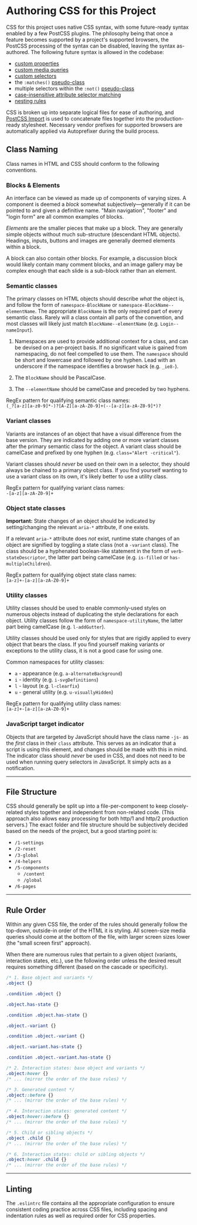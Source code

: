 # Authoring CSS for this Project

CSS for this project uses native CSS syntax, with some future-ready syntax enabled by a few PostCSS plugins. The philosophy being that once a feature becomes supported by a project's supported browsers, the PostCSS processing of the syntax can be disabled, leaving the syntax as-authored. The following future syntax is allowed in the codebase:

- [custom properties](https://preset-env.cssdb.org/features#custom-properties)
- [custom media queries](https://preset-env.cssdb.org/features#custom-media-queries)
- [custom selectors](https://preset-env.cssdb.org/features#custom-selectors)
- the `:matches()` [pseudo-class](https://preset-env.cssdb.org/features#matches-pseudo-class)
- multiple selectors within the `:not()` [pseudo-class](https://preset-env.cssdb.org/features#not-pseudo-class)
- [case-insensitive attribute selector matching](https://preset-env.cssdb.org/features#case-insensitive-attributes)
- [nesting rules](https://preset-env.cssdb.org/features#nesting-rules)

CSS is broken up into separate logical files for ease of authoring, and [PostCSS Import](https://github.com/postcss/postcss-import) is used to concatenate files together into the production-ready stylesheet. Necessary vendor prefixes for supported browsers are automatically applied via Autoprefixer during the build process.



## Class Naming

Class names in HTML and CSS should conform to the following conventions.


### Blocks & Elements

An interface can be viewed as made up of components of varying sizes. A component is deemed a _block_ somewhat subjectively—generally if it can be pointed to and given a definitive name. "Main navigation", "footer" and "login form" are all common examples of blocks.

_Elements_ are the smaller pieces that make up a block. They are generally simple objects without much sub-structure (descendant HTML objects). Headings, inputs, buttons and images are generally deemed elements within a block.

A block can also contain other blocks. For example, a discussion block would likely contain many comment blocks, and an image gallery may be complex enough that each slide is a sub-block rather than an element.


### Semantic classes

The primary classes on HTML objects should describe _what_ the object is, and follow the form of `namespace-BlockName` or `namespace-BlockName--elementName`. The appropriate `BlockName` is the only required part of every semantic class. Rarely will a class contain all parts of the convention, and most classes will likely just match `BlockName--elementName` (e.g. `Login--nameInput`).

1. Namespaces are used to provide additional context for a class, and can be devised on a per-project basis. If no significant value is gained from namespacing, do not feel compelled to use them. The `namespace` should be short and lowercase and followed by one hyphen. Lead with an underscore if the namespace identifies a browser hack (e.g. `_ie8-`).

1. The `BlockName` should be PascalCase.

1. The `--elementName` should be camelCase and preceded by two hyphens.

RegEx pattern for qualifying semantic class names:  
`(_?[a-z][a-z0-9]*-)?[A-Z][a-zA-Z0-9]+(--[a-z][a-zA-Z0-9]*)?`


### Variant classes

Variants are instances of an object that have a visual difference from the base version. They are indicated by adding one or more variant classes after the primary semantic class for the object. A variant class should be camelCase and prefixed by one hyphen (e.g. `class="Alert -critical"`).

Variant classes should _never_ be used on their own in a selector, they should always be chained to a primary object class. If you find yourself wanting to use a variant class on its own, it's likely better to use a utility class.

RegEx pattern for qualifying variant class names:  
`-[a-z][a-zA-Z0-9]+`


### Object state classes

**Important:** State changes of an object should be indicated by setting/changing the relevant `aria-*` attribute, if one exists.

If a relevant `aria-*` attribute does _not_ exist, runtime state changes of an object are signified by toggling a state class (not a `-variant` class). The class should be a hyphenated boolean-like statement in the form of `verb-stateDescriptor`, the latter part being camelCase (e.g. `is-filled` or `has-multipleChildren`).

RegEx pattern for qualifying object state class names:  
`[a-z]+-[a-z][a-zA-Z0-9]+`


### Utility classes

Utility classes should be used to enable commonly-used styles on numerous objects instead of duplicating the style declarations for each object. Utility classes follow the form of `namespace-utilityName`, the latter part being camelCase (e.g. `l-addGutter`).

Utility classes should be used only for styles that are rigidly applied to every object that bears the class. If you find yourself making variants or exceptions to the utility class, it is not a good case for using one.

Common namespaces for utility classes:
- `a` - appearance (e.g. `a-alternateBackground`)
- `i` - identity (e.g. `i-svgDefinitions`)
- `l` - layout (e.g. `l-clearfix`)
- `u` - general utility (e.g. `u-visuallyHidden`)

RegEx pattern for qualifying utility class names:  
`[a-z]+-[a-z][a-zA-Z0-9]+`


### JavaScript target indicator

Objects that are targeted by JavaScript should have the class name `-js-` as the _first_ class in their `class` attribute. This serves as an indicator that a script is using this element, and changes should be made with this in mind. The indicator class should _never_ be used in CSS, and does not need to be used when running query selectors in JavaScript. It simply acts as a notification.

---

## File Structure

CSS should generally be split up into a file-per-component to keep closely-related styles together and independent from non-related code. (This approach also allows easy processing for both http/1 and http/2 production servers.) The exact folder and file structure should be subjectively decided based on the needs of the project, but a good starting point is:

- `/1-settings`
- `/2-reset`
- `/3-global`
- `/4-helpers`
- `/5-components`
  - `/content`
  - `/global`
- `/6-pages`

---

## Rule Order

Within any given CSS file, the order of the rules should generally follow the top-down, outside-in order of the HTML it is styling. All screen-size media queries should come at the bottom of the file, with larger screen sizes lower (the "small screen first" approach).

When there are numerous rules that pertain to a given object (variants, interaction states, etc.), use the following order unless the desired result requires something different (based on the cascade or specificity).

```css
/* 1. Base object and variants */
.object {}

.condition .object {}

.object.has-state {}

.condition .object.has-state {}

.object.-variant {}

.condition .object.-variant {}

.object.-variant.has-state {}

.condition .object.-variant.has-state {}

/* 2. Interaction states: base object and variants */
.object:hover {}
/* ... (mirror the order of the base rules) */

/* 3. Generated content */
.object::before {}
/* ... (mirror the order of the base rules) */

/* 4. Interaction states: generated content */
.object:hover::before {}
/* ... (mirror the order of the base rules) */

/* 5. Child or sibling objects */
.object .child {}
/* ... (mirror the order of the base rules) */

/* 6. Interaction states: child or sibling objects */
.object:hover .child {}
/* ... (mirror the order of the base rules) */
```

---

## Linting

The `.eslintrc` file contains all the appropriate configuration to ensure consistent coding practice across CSS files, including spacing and indentation rules as well as required order for CSS properties.
